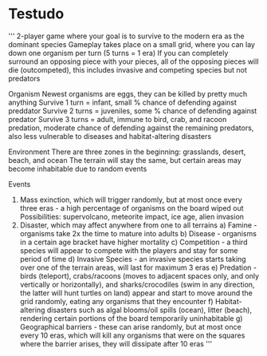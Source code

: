 # Testudo
'''
2-player game where your goal is to survive to the modern era as the dominant species
Gameplay takes place on a small grid, where you can lay down one organism per turn (5 turns = 1 era)
If you can completely surround an opposing piece with your pieces, all of the opposing pieces will die (outcompeted), this includes invasive and competing species but not predators

Organism 
Newest organisms are eggs, they can be killed by pretty much anything
Survive 1 turn = infant, small % chance of defending against preddator
Survive 2 turns = juveniles, some % chance of defending against predator
Survive 3 turns = adult, immune to bird, crab, and racoon predation, moderate chance of defending against the remaining predators, also less vulnerable to diseases and habitat-altering disasters

Environment
There are three zones in the beginning: grasslands, desert, beach, and ocean
The terrain will stay the same, but certain areas may become inhabitable due to random events

Events
1) Mass exinction, which will trigger randomly, but at most once every three eras - a high percentage of organisms on the board wiped out
  Possibilities: supervolcano, meteorite impact, ice age, alien invasion
2) Disaster, which may affect anywhere from one to all terrains
  a) Famine - organisms take 2x the time to mature into adults 
  b) Disease - organisms in a certain age bracket have higher mortality 
  c) Competition - a third species will appear to compete with the players and stay for some period of time
  d) Invasive Species - an invasive species starts taking over one of the terrain areas, will last for maximum 3 eras
  e) Predation - birds (teleport), crabs/racoons (moves to adjacent spaces only, and only vertically or horizontally), and sharks/crocodiles (swim in any direction, the latter will hunt turtles on land) appear and start to move around the grid randomly, eating any organisms that they encounter
  f) Habitat-altering disasters such as algal blooms/oil spills (ocean), litter (beach),  rendering certain portions of the board temporarily uninhabitable
  g) Geographical barriers - these can arise randomly, but at most once every 10 eras, which will kill any organisms that were on the squares where the barrier arises, they will dissipate after 10 eras
'''

